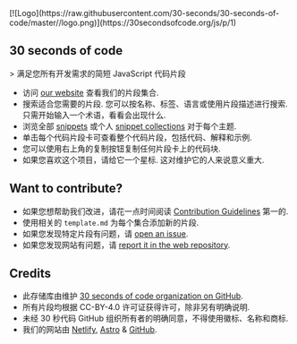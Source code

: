 <div class="github-widget" data-repo="30-seconds/30-seconds-of-code"></div>
[![Logo](https://raw.githubusercontent.com/30-seconds/30-seconds-of-code/master//logo.png)](https://30secondsofcode.org/js/p/1)

## 30 seconds of code

&gt; 满足您所有开发需求的简短 JavaScript 代码片段

* 访问 [our website](https://30secondsofcode.org) 查看我们的片段集合.
 * 搜索适合您需要的片段. 您可以按名称、标签、语言或使用片段描述进行搜索. 只需开始输入一个术语，看看会出现什么.
* 浏览全部 [snippets](https://30secondsofcode.org/snippes/p/1) 或个人 [snippet collections](https://30secondsofcode.org/collections/p/1) 对于每个主题.
* 单击每个代码片段卡可查看整个代码片段，包括代码、解释和示例.
* 您可以使用右上角的复制按钮复制任何片段卡上的代码块.
 * 如果您喜欢这个项目，请给它一个星标. 这对维护它的人来说意义重大.

## Want to contribute?

* 如果您想帮助我们改进，请花一点时间阅读 [Contribution Guidelines](https://github.com/30-seconds/30-seconds-of-code/blob/master//CONTRIBUTING.md) 第一的.
* 使用相关的 `template.md` 为每个集合添加新的片段.
* 如果您发现特定片段有问题，请 [open an issue](https://github.com/30-seconds/30-seconds-of-code/issues/new).
* 如果您发现网站有问题，请 [report it in the web repository](https://github.com/30-seconds/30-seconds-web/issues/new).

## Credits

* 此存储库由维护 [30 seconds of code organization on GitHub](https://github.com/30-seconds).
* 所有片段均根据 CC-BY-4.0 许可证获得许可，除非另有明确说明.
* 未经 30 秒代码 GitHub 组织所有者的明确同意，不得使用徽标、名称和商标.
* 我们的网站由 [Netlify](https://www.netlify.com/), [Astro](https://astro.build/) & [GitHub](https://github.com/).
